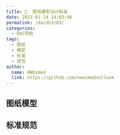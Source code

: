 ```yaml
---
title: 👷  图纸模型设计标准
date: 2023-01-14 14:03:46
permalink: /dacdh3/03/
categories: 
  - DAC导航
tags: 
  - 图纸
  - 模型
  - 标准
  - 规范
author: 
  name: NWUzmed
  link: https://github.com/nwuzmedoutlook
---
```


## 图纸模型

<ClientOnly>
  <Card :cardData="cardData0" :cardListSize=4 carTitlColor="#000" carHoverColor="#000" />
</ClientOnly>

## 标准规范

<ClientOnly>
  <Card :cardData="cardData1" :cardListSize=4 carTitlColor="#000" carHoverColor="#000" />
</ClientOnly>

<script>
export default {
  data() {
    return {
      cardData0: [
{id: "0", cardSrc: "https://data.newrank.cn/m/s.html?s=OSkrODE3Li5I&amp;k", cardImgSrc: "https://api.xinac.net/icon/?url=https://data.newrank.cn/m/s.html?s=OSkrODE3Li5I&amp;k", cardName: "机械图纸狗", cardContent: "机械图纸搜索和免费下载",},
{cardSrc: "http://www.sanweimoxing.com/", cardImgSrc: "https://api.xinac.net/icon/?url=http://www.sanweimoxing.com/", cardName: "开拔网", cardContent: "机械三维模型|CAD图纸|3D模型|机械模型_非标自动化设备设计师的摇篮",},
{cardSrc: "http://www.zhuanzhi.net/", cardImgSrc: "https://api.xinac.net/icon/?url=http://www.zhuanzhi.net/", cardName: "专职网", cardContent: "专业机械教程/二维图纸/3D模型免费下载网站",},
{cardSrc: "https://www.mfcad.com/tuzhi/", cardImgSrc: "https://api.xinac.net/icon/?url=https://www.mfcad.com/tuzhi/", cardName: "沐风图纸", cardContent: "机械图纸,三维模型,交流学习平台",},
{cardSrc: "https://www.qhtuzhi.com/", cardImgSrc: "https://api.xinac.net/icon/?url=https://www.qhtuzhi.com/", cardName: "浅绘图纸", cardContent: "3D图纸模型下载_图纸共享_图纸交流",},
{cardSrc: "http://vismatrix.cn/", cardImgSrc: "https://api.xinac.net/icon/?url=http://vismatrix.cn/", cardName: "3D科研模型", cardContent: "思斐迩3D科学模型素材库",},
{cardSrc: "http://www.3dsource.cn/", cardImgSrc: "https://api.xinac.net/icon/?url=http://www.3dsource.cn/", cardName: "3DSource零件库", cardContent: "海量CAD模型，助力产品设计",},
{cardSrc: "http://www.elecfans.com/soft/", cardImgSrc: "https://api.xinac.net/icon/?url=http://www.elecfans.com/soft/", cardName: "电子发烧友", cardContent: "电子电路图,电子技术资料网站",},
{cardSrc: "http://www.bzfxw.com/", cardImgSrc: "https://api.xinac.net/icon/?url=http://www.bzfxw.com/", cardName: "学兔兔", cardContent: "专注工程技术学习网站_论文资料标准分享",},
{cardSrc: "https://www.antpedia.com/standard/", cardImgSrc: "https://api.xinac.net/icon/?url=https://www.antpedia.com/standard/", cardName: "分析测试百科网", cardContent: "标准查询与下载",},
{cardSrc: "http://down.foodmate.net/", cardImgSrc: "https://api.xinac.net/icon/?url=http://down.foodmate.net/", cardName: "食品伙伴网", cardContent: "食品行业资料和标准交流",},
{cardSrc: "http://www.jianbiaoku.com/", cardImgSrc: "https://api.xinac.net/icon/?url=http://www.jianbiaoku.com/", cardName: "建标库", cardContent: "数百万建筑工程资源，超全规范标准、海量图纸模型等",},
{cardSrc: "https://www.biaozhun.org/", cardImgSrc: "https://api.xinac.net/icon/?url=https://www.biaozhun.org/", cardName: "标准网", cardContent: "暂只收录国家标准和行业标准",},
{cardSrc: "http://www.gb99.cn/", cardImgSrc: "https://api.xinac.net/icon/?url=http://www.gb99.cn/", cardName: "国标久久", cardContent: "免费PDF格式标准下载",},
{cardSrc: "http://www.bzmfxz.com/", cardImgSrc: "https://api.xinac.net/icon/?url=http://www.bzmfxz.com/", cardName: "标准免费下载网", cardContent: "提供最全的国家标准行业标准免费下载（无需积分、注册，直接下载）",},
{cardSrc: "http://openstd.samr.gov.cn/", cardImgSrc: "https://api.xinac.net/icon/?url=http://openstd.samr.gov.cn/", cardName: "国家标准全文公开", cardContent: "国家标准委发布—权威及时便捷免费",},
{cardSrc: "https://sppt.cfsa.net.cn:8086/db", cardImgSrc: "https://api.xinac.net/icon/?url=https://sppt.cfsa.net.cn:8086/db", cardName: "食品安全国家标准数据检索平台", cardContent: "国家食品安全风险评估中心",},
{cardSrc: "http://www.mee.gov.cn/ywgz/fgbz/bz/", cardImgSrc: "https://api.xinac.net/icon/?url=http://www.mee.gov.cn/ywgz/fgbz/bz/", cardName: "生态环境标准", cardContent: "中华人民共和国生态环境部",},
{cardSrc: "http://www.mohurd.gov.cn/bzde/bzfbgg/index.html", cardImgSrc: "https://api.xinac.net/icon/?url=http://www.mohurd.gov.cn/bzde/bzfbgg/index.html", cardName: "工程建设标准发布公告", cardContent: "中华人民共和国住房和城乡建设部",},
{cardSrc: "https://www.cmsi.org.cn/sy", cardImgSrc: "https://api.xinac.net/icon/?url=https://www.cmsi.org.cn/sy", cardName: "钢铁标准网", cardContent: "冶金标准化研究所",},
{cardSrc: "http://www.nssi.org.cn/", cardImgSrc: "https://api.xinac.net/icon/?url=http://www.nssi.org.cn/", cardName: "国家标准馆", cardContent: "国家标准文献共享服务平台",},
{cardSrc: "http://my678.cn/", cardImgSrc: "https://api.xinac.net/icon/?url=http://my678.cn/", cardName: "麦田学社", cardContent: "标准下载_国标_行业标准全文pdf下载_标准分享网",},
{cardSrc: "http://www.bzxzk.net/", cardImgSrc: "https://api.xinac.net/icon/?url=http://www.bzxzk.net/", cardName: "标准下载库", cardContent: "国家标准下载_行业标准下载_免费标准下载网",},
{cardSrc: "http://www.upbz.net/", cardImgSrc: "https://api.xinac.net/icon/?url=http://www.upbz.net/", cardName: "UPBZ", cardContent: "免费标准下载网",},
      ],
      
      cardData1: [
        {
          id: "1",
          cardSrc: "https://cn.vuejs.org/",
          cardImgSrc:
            "https://cdn.staticaly.com/gh/Kele-Bingtang/static@master/img/tools/20220105001047.png",
          cardName: "Vue",
          cardContent: "渐进式 JavaScript 框架",
        },
      ],
    };
  },
};
</script>
